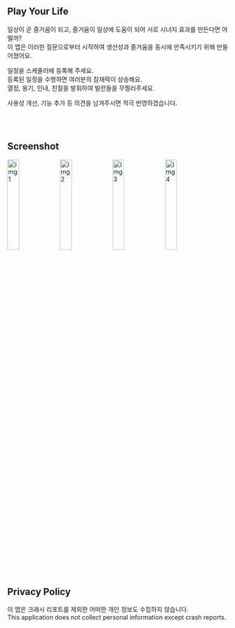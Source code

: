 ## Play Your Life
일상이 곧 즐거움이 되고, 즐거움이 일상에 도움이 되어 서로 시너지 효과를 만든다면 어떨까?   
이 앱은 이러한 질문으로부터 시작하여 생산성과 즐거움을 동시에 만족시키기 위해 만들어졌어요.   

일정을 스케줄러에 등록해 주세요.   
등록된 일정을 수행하면 여러분의 잠재력이 상승해요.   
열정, 용기, 인내, 친절을 발휘하여 빌런들을 무찔러주세요.

사용성 개선, 기능 추가 등 의견을 남겨주시면 적극 반영하겠습니다.

<br />
<br />

## Screenshot
<img src="https://user-images.githubusercontent.com/56178052/156701073-b9d34f1b-73cd-4949-98c2-40cf6139ca36.png" width="23%" height="23%" title="img1" alt="img1"> </img> <img src="https://user-images.githubusercontent.com/56178052/156701078-a992ef85-ded3-4b66-bb6d-8c3f538c59d0.png" width="23%" height="23%" title="img2" alt="img2"></img> <img src="https://user-images.githubusercontent.com/56178052/156701080-5ed30bfc-6106-4a49-928f-b6044246b6e2.png" width="23%" height="23%" title="img3" alt="img3"> </img> <img src="https://user-images.githubusercontent.com/56178052/156701083-3da6bc93-560b-40d9-96d4-2c16c7fa174f.png" width="23%" height="23%" title="img4" alt="img4"></img>


<br />
<br />



## Privacy Policy
이 앱은 크래시 리포트를 제외한 어떠한 개인 정보도 수집하지 않습니다.   
This application does not collect personal information except crash reports.



